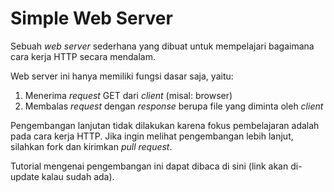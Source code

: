 # Simple Web Server

Sebuah *web server* sederhana yang dibuat untuk mempelajari bagaimana cara kerja HTTP secara mendalam.

Web server ini hanya memiliki fungsi dasar saja, yaitu:

1. Menerima *request* GET dari *client* (misal: browser)
2. Membalas *request* dengan *response* berupa file yang diminta oleh *client*

Pengembangan lanjutan tidak dilakukan karena fokus pembelajaran adalah pada cara kerja HTTP. Jika ingin melihat pengembangan lebih lanjut, silahkan fork dan kirimkan *pull request*.

Tutorial mengenai pengembangan ini dapat dibaca di sini (link akan di-update kalau sudah ada).
